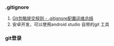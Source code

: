 <!--
 * @Author: hf
 * @Date: 2021-01-28 12:46:39
 * @LastEditTime: 2021-12-03 10:52:27
 * @LastEditors: hf
-->
###  .gitignore

1. [Git忽略提交规则 - .gitignore配置运维总结](https://www.cnblogs.com/kevingrace/p/5690241.html)
2. 安卓开发，可以使用android studio 自带的git 工具

### git登录

